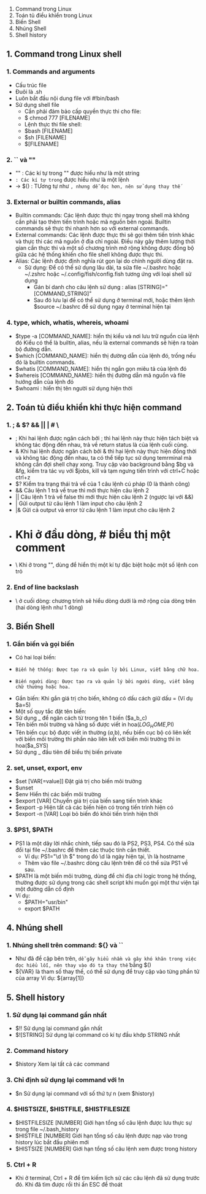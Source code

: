 1. Command trong Linux
2. Toán tủ điều khiển trong Linux
3. Biến Shell
4. Nhúng Shell
5. Shell history


## 1. Command trong Linux shell
### 1. Commands and arguments
 - Cấu trúc file 
  - Đuôi là .sh
  - Luôn bắt đầu nội dung file với #!bin/bash 
  - Sử dụng shell file
    - Cần phải đảm bảo cấp quyền thực thi cho file:
    - $ chmod 777 [FILENAME]
    - Lệnh thực thi file shell:	
    - $bash [FILENAME]
    - $sh  [FILENAME]
    - $[FILENAME]
    
### 2. `` và ""
  - "" : Các kí tự trong "" được hiểu như là một string
  - `` : Các kí tự trong `` được hiểu như là một lệnh
  - -> $() : TƯơng tự như ``, nhưng dễ đọc hơn, nên sử dụng thay thế ``
	
### 3. External or builtin commands, alias
- Builtin commands: Các lệnh được thực thi ngay trong shell mà không cần phải tạo thêm tiến trình hoặc mã nguồn bên ngoài. Builtin commands sẽ thực thi nhanh hơn so với external commands.
- External commands: Các lệnh được thực thi sẽ gọi thêm tiến trình khác và thực thi các mã nguồn ở địa chỉ ngoài. Điều này gây thêm lượng thời gian cần thực thi và một số chương trình mở rộng không được đồng bộ giữa các hệ thống khiến cho file shell không được thực thi.
- Alias: Các lệnh được định nghĩa rút gọn lại do chính người dùng đặt ra.
  - Sử dụng: Để có thể sử dụng lâu dài, ta sửa file ~/.bashrc hoặc ~/.zshrc hoặc ~/.config/fish/config.fish tương ứng với loại shell sử dụng
    - Gán bí danh cho câu lệnh sử dụng :  alias [STRING]="[COMMAND_STRING]"
    - Sau đó lưu lại để có thể sử dụng ở terminal mới, hoặc thêm lệnh $source ~/.bashrc để sử dụng ngay ở terminal hiện tại
				  
### 4. type, which, whatis, whereis, whoami
  - $type -a [COMMAND_NAME]: hiển thị kiểu và nơi lưu trữ nguồn của lệnh đó
Kiểu có thể là builtin, alias, nếu là external commands sẽ hiện ra toàn bộ đường dẫn.
  - $which [COMMAND_NAME]: hiển thị đường dẫn của lệnh đó, trống nếu đó là builtin commands.
  - $whatis [COMMAND_NAME]: hiển thị ngắn gọn miêu tả của lệnh đó
  - $whereis [COMMAND_NAME]: hiển thị đường dẫn mã nguồn và file hướng dẫn của lệnh đó
  - $whoami :	hiển thị tên người sử dụng hiện thời
		
## 2. Toán tủ điều khiển khi thực hiện command
### 1. ; & $? && ||  |  # \
  - ;	Khi hai lệnh được ngăn cách bởi ; thì hai lệnh này thực hiện tách biệt và không tác động đến nhau, trả về return status là của lệnh cuối cùng.
  - &	Khi hai lệnh được ngăn cách bởi & thì hai lệnh này thực hiện đồng thời và không tác động đến nhau, ta có thể tiếp tục sử dụng temrminal mà không cần đợi shell chạy xong. Truy cập vào background bằng $bg và &fg, kiểm tra tác vụ với $jobs, kill và tạm ngưng tiến trình với ctrl+C hoặc ctrl+z
  - $?      Kiểm tra trạng thái trả về của 1 câu lệnh cú pháp (0 là thành công)
  - &&	Câu lệnh 1 trả về true thì mới thực hiện câu lệnh 2
  - || 	Câu lệnh 1 trả về false thì mới thực hiện câu lệnh 2 (ngược lại với &&)
  - |	Gửi output từ câu lệnh 1 làm input cho câu lệnh 2
  - |&	Gửi cả output và error từ câu lệnh 1 làm input cho câu lệnh 2
  - #	Khi ở đầu dòng, # biểu thị một comment
  - \	Khi ở trong "", dùng để hiển thị một kí tự đặc biệt hoặc một số lệnh con trỏ
### 2. End of line backslash
  - \ ở cuối dòng: chương trình sẽ hiểu dòng dưới là mở rộng của dòng trên (hai dòng lệnh như 1 dòng)
	
## 3. Biến Shell
### 1. Gắn biến và gọi biến
		
 - Có hai loại biến:	
  - 	Biến hệ thống: Được tạo ra và quản lý bởi Linux, viết bằng chữ hoa.
  -   	Biến người dùng: Được tạo ra và quản lý bởi người dùng, viết bằng chữ thường hoặc hoa.
 - Gắn biến:	Khi gắn giá trị cho biến, không có dấu cách giữ dấu = (Ví dụ $a=5)	
 - Một số quy tắc đặt tên biến: 
  - Sử dụng _ để ngăn cách từ trong tên 1 biến	($a_b_c)
  - Tên biến môi trường và hằng số được viết in hoa($LOG_HOME,$PI)
  - Tên biến cục bộ được viết in thường ($a,$b), nếu biến cục bộ có liên kết với biến môi trường thì phần nào liên kết với biến môi trường thì in hoa($a_SYS)
  - Sử dụng _ đầu tiên để biểu thị biến private
												
### 2. set, unset, export, env
  - $set [VAR[=value]]		Đặt giá trị cho biến môi trường
  - $unset
  - $env  		Hiển thị các biến môi trường	
  - $export [VAR]	Chuyển giá trị của biến sang tiến trình khác
  - $export -p		Hiện tất cả các biến hiện có trong tiến trình hiện có
  - $export -n [VAR]	Loại bỏ biến đó khỏi tiến trình hiện thời
### 3. $PS1, $PATH
- PS1 là một dãy lời nhắc chính, tiếp sau đó là PS2, PS3, PS4. Có thể sửa đổi tại file ~/.bashrc để thêm các thuộc tính cần thiết.
  - Ví dụ: PS1="\d \h $" 	trong đó \d là ngày hiện tại, \h là hostname
  - Thêm vào file ~/.bashrc dòng câu lệnh trên để có thể sửa PS1 về sau.	
 - $PATH là một biến môi trường, dùng để chỉ địa chỉ logic trong hệ thống, thường được sử dụng trong các shell script khi muốn gọi một thư viện tại một đường dẫn cố định
  - Ví dụ:
    - $PATH="usr/bin"
    - export $PATH

## 4. Nhúng shell
### 1. Nhúng shell trên command: ${} và ``
- Như đã đề cập bên trên, `` dễ gây hiểu nhầm và gây khó khăn trong việc đọc hiểu lỗi, nên thay vào đó ta thay thế `` bằng $()
- ${VAR} là tham số thay thế, có thể sử dụng để truy cập vào từng phần tử của array
Ví dụ: ${array[1]}
	 
	
## 5. Shell history
### 1. Sử dụng lại command gần nhất
  - $!!  	Sử dụng lại command gần nhất
  - $![STRING]	Sử dụng lại command có kí tự đầu khớp STRING nhất
	
### 2. Command history
  - $history	Xem lại tất cả các command
  
### 3. Chỉ định sử dụng lại command với !n
  - $n		Sử dụng lại command với số thứ tự n (xem $history)
  
### 4. $HISTSIZE, $HISTFILE, $HISTFILESIZE
  - $HISTFILESIZE [NUMBER]	Giới hạn tổng số câu lệnh được lưu thực sự trong file ~/.bash_history
  - $HISTFILE [NUMBER]	Giới hạn tổng số câu lệnh được nạp vào trong history lúc bắt đầu phiên mới
  - $HISTSIZE [NUMBER]	Giới hạn tổng số câu lệnh xem được trong history

### 5. Ctrl + R
  - Khi ở terminal, Ctrl + R để tìm kiếm lịch sử các câu lệnh đã sử dụng trước đó. Khi đã tìm được rồi thì ấn ESC để thoát
